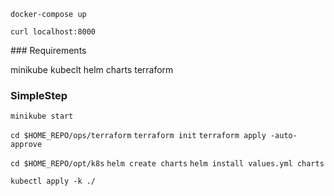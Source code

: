 `docker-compose up`

`curl localhost:8000`

### Requirements

minikube
kubeclt
helm charts
terraform

### SimpleStep

`minikube start`

`cd $HOME_REPO/ops/terraform`
`terraform init`
`terraform apply -auto-approve`

`cd $HOME_REPO/opt/k8s`
`helm create charts`
`helm install values.yml charts`

`kubectl apply -k ./`


